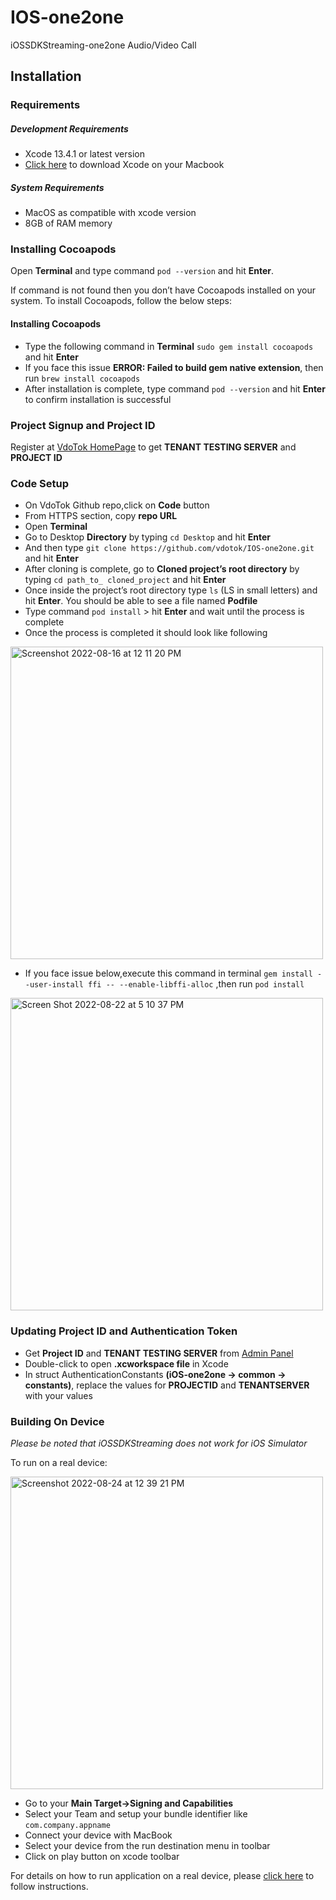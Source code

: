 # IOS-one2one
iOSSDKStreaming-one2one Audio/Video Call

## Installation

### Requirements

##### Development Requirements
* Xcode 13.4.1 or latest version
* [Click here](https://developer.apple.com/xcode/resources/) to download Xcode on your Macbook

##### System Requirements
* MacOS as compatible with xcode version
* 8GB of RAM memory
   
### Installing Cocoapods
Open **Terminal** and type command `pod --version` and hit **Enter**. 

If command is not found then you don’t have Cocoapods installed on your system. To install Cocoapods, follow the below steps:
#### Installing Cocoapods

* Type the following command in **Terminal** `sudo gem install cocoapods` and hit **Enter**
*  If you face this issue **ERROR: Failed to build gem native extension**, then run `brew install cocoapods`
* After installation is complete, type command `pod --version` and hit **Enter** to confirm installation is successful

### Project Signup and Project ID
Register at [VdoTok HomePage](https://vdotok.com) to get **TENANT TESTING SERVER** and **PROJECT ID**

### Code Setup
*	On VdoTok Github repo,click on **Code** button 
*	From HTTPS section, copy **repo URL**
*	Open **Terminal**
*	Go to Desktop **Directory** by typing `cd Desktop` and hit **Enter**
*	And then type `git clone https://github.com/vdotok/IOS-one2one.git` and hit **Enter**
*  After cloning is complete, go to **Cloned project’s root directory** by typing `cd path_to_ cloned_project` and hit **Enter**
*	Once inside the project’s root directory type `ls` (LS in small letters) and hit **Enter**. You 	should be able to see a file named **Podfile**
*	Type command `pod install` > hit **Enter** and wait until the process is complete
*  Once the process is completed it should look like following
<img width="500" alt="Screenshot 2022-08-16 at 12 11 20 PM" src="https://user-images.githubusercontent.com/111276411/185377295-4d89b167-6761-424b-aaa2-1c784e80cc62.png">

*  If you face issue below,execute this command in terminal `gem install --user-install ffi -- --enable-libffi-alloc` ,then run `pod install` 
      
<img width="500" alt="Screen Shot 2022-08-22 at 5 10 37 PM" src="https://user-images.githubusercontent.com/111276411/186087301-81952093-eabf-4c3a-85f9-21f34dbd9b3f.png">


### Updating  Project ID and Authentication Token
*  Get **Project ID** and **TENANT TESTING SERVER** from [Admin Panel](https://console.vdotok.com/login)
*  Double-click to open **.xcworkspace file** in Xcode
*  In struct AuthenticationConstants **(iOS-one2one -> common -> constants)**, replace the values for **PROJECTID** and **TENANTSERVER** with your values

### Building On Device
*Please be noted that iOSSDKStreaming does not work for iOS Simulator*

To run on a real device:

<img width="500" alt="Screenshot 2022-08-24 at 12 39 21 PM" src="https://user-images.githubusercontent.com/111276411/186361499-0a93fc75-db9b-4eaa-bb9a-2f14556b1051.png">

  * Go to your **Main Target->Signing and Capabilities**
  * Select your Team and setup your bundle identifier like `com.company.appname`
  * Connect your device with MacBook
  * Select your device from the run destination menu in toolbar
  * Click on play button on xcode toolbar

For details on how to run application on a real device, please [click here](https://codewithchris.com/deploy-your-app-on-an-iphone/) to follow instructions. 
